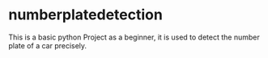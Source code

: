 # numberplatedetection
This is a basic python Project as a beginner, it is used to detect the number plate of a car precisely.

